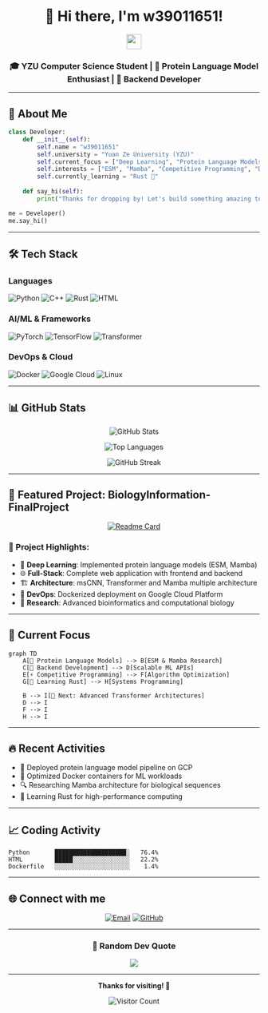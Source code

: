 <div align="center">

# 👋 Hi there, I'm w39011651!

<img src="https://media.giphy.com/media/hvRJCLFzcasrR4ia7z/giphy.gif" width="30px"/>

### 🎓 YZU Computer Science Student | 🧬 Protein Language Model Enthusiast | 🚀 Backend Developer

</div>

---

## 🤖 About Me

```python
class Developer:
    def __init__(self):
        self.name = "w39011651"
        self.university = "Yuan Ze University (YZU)"
        self.current_focus = ["Deep Learning", "Protein Language Models", "Backend Development"]
        self.interests = ["ESM", "Mamba", "Competitive Programming", "Docker"]
        self.currently_learning = "Rust 🦀"
    
    def say_hi(self):
        print("Thanks for dropping by! Let's build something amazing together! 🚀")

me = Developer()
me.say_hi()
```

---

## 🛠️ Tech Stack

### Languages
![Python](https://img.shields.io/badge/Python-3776AB?style=for-the-badge&logo=python&logoColor=white)
![C++](https://img.shields.io/badge/C%2B%2B-00599C?style=for-the-badge&logo=c%2B%2B&logoColor=white)
![Rust](https://img.shields.io/badge/Rust-000000?style=for-the-badge&logo=rust&logoColor=white)
![HTML](https://img.shields.io/badge/HTML5-E34F26?style=for-the-badge&logo=html5&logoColor=white)

### AI/ML & Frameworks
![PyTorch](https://img.shields.io/badge/PyTorch-EE4C2C?style=for-the-badge&logo=pytorch&logoColor=white)
![TensorFlow](https://img.shields.io/badge/TensorFlow-FF6F00?style=for-the-badge&logo=tensorflow&logoColor=white)
![Transformer](https://img.shields.io/badge/🤗_Transformers-FFD21E?style=for-the-badge)

### DevOps & Cloud
![Docker](https://img.shields.io/badge/Docker-2496ED?style=for-the-badge&logo=docker&logoColor=white)
![Google Cloud](https://img.shields.io/badge/Google_Cloud-4285F4?style=for-the-badge&logo=google-cloud&logoColor=white)
![Linux](https://img.shields.io/badge/Linux-FCC624?style=for-the-badge&logo=linux&logoColor=black)

---

## 📊 GitHub Stats

<div align="center">
  
![GitHub Stats](https://github-readme-stats.vercel.app/api?username=w39011651&show_icons=true&theme=radical&hide_border=true&count_private=true)

![Top Languages](https://github-readme-stats.vercel.app/api/top-langs/?username=w39011651&layout=compact&theme=radical&hide_border=true)

![GitHub Streak](https://github-readme-streak-stats.herokuapp.com/?user=w39011651&theme=radical&hide_border=true)

</div>

---

## 🧬 Featured Project: BiologyInformation-FinalProject

<div align="center">
  
[![Readme Card](https://github-readme-stats.vercel.app/api/pin/?username=w39011651&repo=BiologyInformation-FinalProject&theme=radical&hide_border=true)](https://github.com/w39011651/BiologyInformation-FinalProject)

</div>

### 🎯 Project Highlights:
- 🧠 **Deep Learning**: Implemented protein language models (ESM, Mamba)
- 🌐 **Full-Stack**: Complete web application with frontend and backend
- 🏗️ **Architecture**: msCNN, Transformer and Mamba multiple architecture
- 🐳 **DevOps**: Dockerized deployment on Google Cloud Platform
- 🔬 **Research**: Advanced bioinformatics and computational biology

---

## 🎯 Current Focus

```mermaid
graph TD
    A[🧬 Protein Language Models] --> B[ESM & Mamba Research]
    C[🚀 Backend Development] --> D[Scalable ML APIs]
    E[⚡ Competitive Programming] --> F[Algorithm Optimization]
    G[🦀 Learning Rust] --> H[Systems Programming]
    
    B --> I[🎯 Next: Advanced Transformer Architectures]
    D --> I
    F --> I
    H --> I
```

---

## 🔥 Recent Activities

<!--START_SECTION:activity-->
- 🧬 Deployed protein language model pipeline on GCP
- 🐳 Optimized Docker containers for ML workloads  
- 🔍 Researching Mamba architecture for biological sequences
- 🦀 Learning Rust for high-performance computing
<!--END_SECTION:activity-->

---

## 📈 Coding Activity

<!--START_SECTION:waka-->
```text
Python       ████████████████████░   76.4%
HTML         █████░░░░░░░░░░░░░░░░   22.2%
Dockerfile   ░░░░░░░░░░░░░░░░░░░░░    1.4%
```
<!--END_SECTION:waka-->

---

## 🌐 Connect with me

<div align="center">

[![Email](https://img.shields.io/badge/Email-D14836?style=for-the-badge&logo=gmail&logoColor=white)](mailto:alter39011651@gmail.com)
[![GitHub](https://img.shields.io/badge/GitHub-100000?style=for-the-badge&logo=github&logoColor=white)](https://github.com/w39011651)

</div>

---

<div align="center">

### 💭 Random Dev Quote

![](https://quotes-github-readme.vercel.app/api?type=horizontal&theme=radical)

---

**Thanks for visiting! 🚀**

![Visitor Count](https://profile-counter.glitch.me/w39011651/count.svg)

</div>
